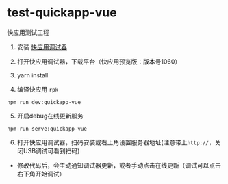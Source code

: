 # test-quickapp-vue
快应用测试工程

1. 安装 [快应用调试器](https://statres.quickapp.cn/quickapp/quickapp/201806/file/quickapp_debugger.apk)

2. 打开快应用调试器，下载平台（快应用预览版：版本号1060）

3. yarn install

4. 编译快应用 `rpk`
```
npm run dev:quickapp-vue
```
5. 开启debug在线更新服务
```
npm run serve:quickapp-vue
```

6. 打开快应用调试器，扫码安装或右上角设置服务器地址(注意带上`http://`，关闭USB调试可看到扫码)
- 修改代码后，会主动通知调试器更新，或者手动点击在线更新（调试可以点击右下角开始调试）

